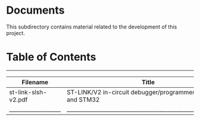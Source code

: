 # Documents
This subdirectory contains material related to the development of this project.

# Table of Contents
 ______________________________________________________________________________________________________________
| Filename          | Title                                                      | Description        | Author |
|-------------------|------------------------------------------------------------|--------------------|--------|
|st-link-slsh-v2.pdf|ST-LINK/V2 in-circuit debugger/programmer for STM8 and STM32|ST-LINK/V2 databrief|ST      |
|___________________|____________________________________________________________|____________________|________|